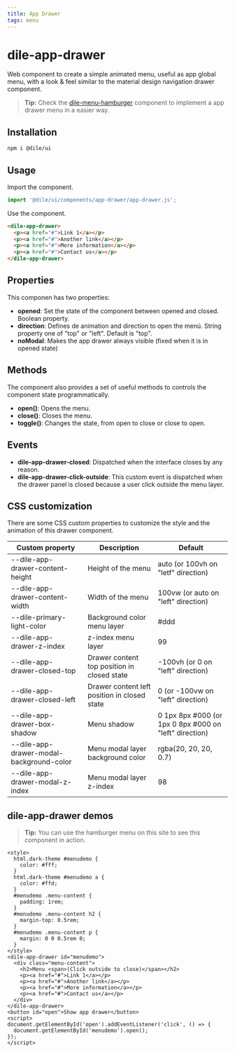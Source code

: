 ```yaml
---
title: App Drawer
tags: menu
---
```



# dile-app-drawer

Web component to create a simple animated menu, useful as app global menu, with a look & feel similar to the material design navigation drawer component.

> **Tip:** Check the [dile-menu-hamburger](/components/dile-menu-hamburger) component to implement a app drawer menu in a easier way.

## Installation

```bash
npm i @dile/ui
```

## Usage

Import the component.

```javascript
import '@dile/ui/components/app-drawer/app-drawer.js';
```

Use the component.

```html
<dile-app-drawer>
  <p><a href="#">Link 1</a></p>
  <p><a href="#">Another link</a></p>
  <p><a href="#">More information</a></p>
  <p><a href="#">Contact us</a></p>
</dile-app-drawer>
```

## Properties

This componen has two properties:

- **opened**: Set the state of the component between opened and closed. Boolean property.
- **direction**: Defines de animation and direction to open the menú. String property one of "top" or "left". Default is "top".
- **noModal**: Makes the app drawer always visible (fixed when it is in opened state)

## Methods

The component also provides a set of useful methods to controls the component state programmatically.

- **open()**: Opens the menu.
- **close()**: Closes the menu.
- **toggle()**: Changes the state, from open to close or close to open.

## Events

- **dile-app-drawer-closed**: Dispatched when the interface closes by any reason.
- **dile-app-drawer-click-outside**: This custom event is dispatched when the drawer panel is closed because a user click outside the menu layer.

## CSS customization

There are some CSS custom properties to customize the style and the animation of this drawer component.

Custom property | Description | Default
----------------|-------------|---------
--dile-app-drawer-content-height | Height of the menu | auto (or 100vh on "letf" direction)
--dile-app-drawer-content-width | Width of the menu | 100vw (or auto on "left" direction)
--dile-primary-light-color | Background color menu layer | #ddd
--dile-app-drawer-z-index | z-index menu layer | 99
--dile-app-drawer-closed-top | Drawer content top position in closed state | -100vh (or 0 on "left" direction) 
--dile-app-drawer-closed-left | Drawer content left position in closed state | 0 (or -100vw on "left" direction) 
--dile-app-drawer-box-shadow | Menu shadow | 0 1px 8px #000 (or 1px 0 8px #000 on "left" direction)
--dile-app-drawer-modal-background-color | Menu modal layer background color | rgba(20, 20, 20, 0.7)
--dile-app-drawer-modal-z-index | Menu modal layer z-index | 98

## dile-app-drawer demos

> **Tip:** You can use the hamburger menu on this site to see this component in action.

```html:preview
<style>
  html.dark-theme #menudemo {
    color: #fff;
  }
  html.dark-theme #menudemo a {
    color: #ffd;
  }
  #menudemo .menu-content {
    padding: 1rem;
  }
  #menudemo .menu-content h2 {
    margin-top: 0.5rem;
  }
  #menudemo .menu-content p {
    margin: 0 0 0.5rem 0;
  }
</style>
<dile-app-drawer id="menudemo">
  <div class="menu-content">
    <h2>Menu <span>(Click outside to close)</span></h2>
    <p><a href="#">Link 1</a></p>
    <p><a href="#">Another link</a></p>
    <p><a href="#">More information</a></p>
    <p><a href="#">Contact us</a></p>
  </div>
</dile-app-drawer>
<button id="open">Show app drawer</button>
<script>
document.getElementById('open').addEventListener('click', () => {
  document.getElementById('menudemo').open();
});
</script>
```